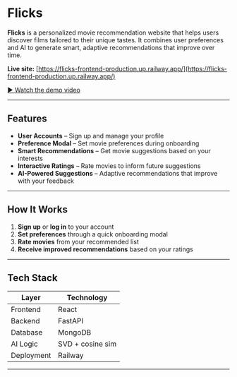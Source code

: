
# Flicks

**Flicks** is a personalized movie recommendation website that helps users discover films tailored to their unique tastes. It combines user preferences and AI to generate smart, adaptive recommendations that improve over time.

**Live site:** [https://flicks-frontend-production.up.railway.app/](https://flicks-frontend-production.up.railway.app/)

[▶️ Watch the demo video](4314_Presentation.mp4)

---

## Features

- **User Accounts** – Sign up and manage your profile
- **Preference Modal** – Set movie preferences during onboarding
- **Smart Recommendations** – Get movie suggestions based on your interests
- **Interactive Ratings** – Rate movies to inform future suggestions
- **AI-Powered Suggestions** – Adaptive recommendations that improve with your feedback

---

## How It Works

1. **Sign up** or **log in** to your account
2. **Set preferences** through a quick onboarding modal
3. **Rate movies** from your recommended list
4. **Receive improved recommendations** based on your ratings

---

## Tech Stack

| Layer       | Technology      |
|-------------|-----------------|
| Frontend    | React           |
| Backend     | FastAPI         |
| Database    | MongoDB         |
| AI Logic    | SVD + cosine sim|
| Deployment  | Railway         |

---
